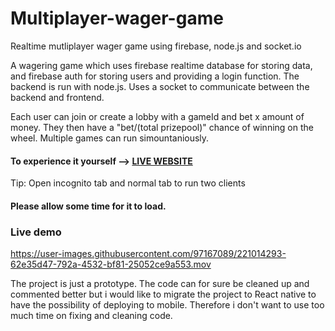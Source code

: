 # Multiplayer-wager-game
Realtime mutliplayer wager game using firebase, node.js and socket.io

A wagering game which uses firebase realtime database for storing data, and firebase auth for storing users and providing a login function. 
The backend is run with node.js. Uses a socket to communicate between the backend and frontend. 

Each user can join or create a lobby with a gameId and bet x amount of money. They then have a "bet/(total prizepool)" chance of winning on the wheel. 
Multiple games can run simountaniously. 


#### To experience it yourself --> [LIVE WEBSITE](https://realtimechat-yp8b.onrender.com)
Tip: Open incognito tab and normal tab to run two clients
#### Please allow some time for it to load. 
### Live demo




https://user-images.githubusercontent.com/97167089/221014293-62e35d47-792a-4532-bf81-25052ce9a553.mov




The project is just a prototype. The code can for sure be cleaned up and commented better but i would like to migrate the project to React native to have the possibility of deploying to mobile.
Therefore i don't want to use too much time on fixing and cleaning code. 

